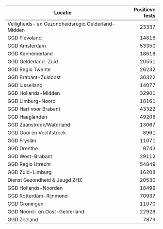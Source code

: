 | Locatie | Positieve tests |
|---------|----------------:|
| Veiligheids- en Gezondheidsregio Gelderland-Midden | 23337 |
| GGD Flevoland                            | 14816 |
| GGD Amsterdam                            | 53350 |
| GGD Kennemerland                         | 18618 |
| GGD Gelderland-Zuid                      | 20551 |
| GGD Regio Twente                         | 26232 |
| GGD Brabant-Zuidoost                     | 30322 |
| GGD IJsselland                           | 14077 |
| GGD Hollands-Midden                      | 32901 |
| GGD Limburg-Noord                        | 18161 |
| GGD Hart voor Brabant                    | 43322 |
| GGD Haaglanden                           | 49205 |
| GGD Zaanstreek/Waterland                 | 13067 |
| GGD Gooi en Vechtstreek                  |  8961 |
| GGD Fryslân                              | 11071 |
| GGD Drenthe                              |  9743 |
| GGD West-Brabant                         | 29112 |
| GGD Regio Utrecht                        | 54849 |
| GGD Zuid-Limburg                         | 16208 |
| Dienst Gezondheid & Jeugd ZHZ            | 20530 |
| GGD Hollands-Noorden                     | 18499 |
| GGD Rotterdam-Rijnmond                   | 70937 |
| GGD Groningen                            | 11070 |
| GGD Noord- en Oost-Gelderland            | 22928 |
| GGD Zeeland                              |  7879 |
